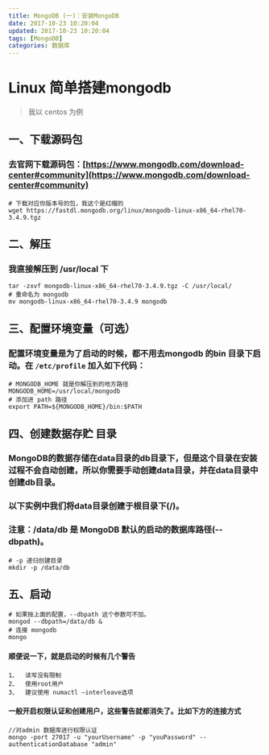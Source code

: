 ```yaml
---
title: MongoDB (一)：安装MongoDB
date: 2017-10-23 10:20:04
updated: 2017-10-23 10:20:04
tags: [MongoDB]
categories: 数据库
---
```

# Linux 简单搭建mongodb
> 我以 centos 为例


## 一、下载源码包
### 去官网下载源码包：[https://www.mongodb.com/download-center#community](https://www.mongodb.com/download-center#community)
```
# 下载对应你版本号的包，我这个是红帽的
wget https://fastdl.mongodb.org/linux/mongodb-linux-x86_64-rhel70-3.4.9.tgz
```
## 二、解压
### 我直接解压到 /usr/local 下
```
tar -zxvf mongodb-linux-x86_64-rhel70-3.4.9.tgz -C /usr/local/
# 重命名为 mongodb
mv mongodb-linux-x86_64-rhel70-3.4.9 mongodb
```
## 三、配置环境变量（可选）
### 配置环境变量是为了启动的时候，都不用去mongodb 的bin 目录下启动。在 `/etc/profile` 加入如下代码：
```
# MONGODB_HOME 就是你解压到的地方路径
MONGODB_HOME=/usr/local/mongodb
# 添加进 path 路径
export PATH=${MONGODB_HOME}/bin:$PATH
```

## 四、创建数据存贮 目录
### MongoDB的数据存储在data目录的db目录下，但是这个目录在安装过程不会自动创建，所以你需要手动创建data目录，并在data目录中创建db目录。
### 以下实例中我们将data目录创建于根目录下(/)。
### 注意：/data/db 是 MongoDB 默认的启动的数据库路径(--dbpath)。
```
# -p 递归创建目录
mkdir -p /data/db
```

## 五、启动
```
# 如果按上面的配置，--dbpath 这个参数可不加。
mongod --dbpath=/data/db &
# 连接 mongodb
mongo
```

#### 顺便说一下，就是启动的时候有几个警告
```
1、  读写没有限制
2、  使用root用户
3、  建议使用 numactl –interleave选项
```
#### 一般开启权限认证和创建用户，这些警告就都消失了。比如下方的连接方式
```
//对admin 数据库进行权限认证
mongo -port 27017 -u "yourUsername" -p "youPassword" --authenticationDatabase "admin"

```
